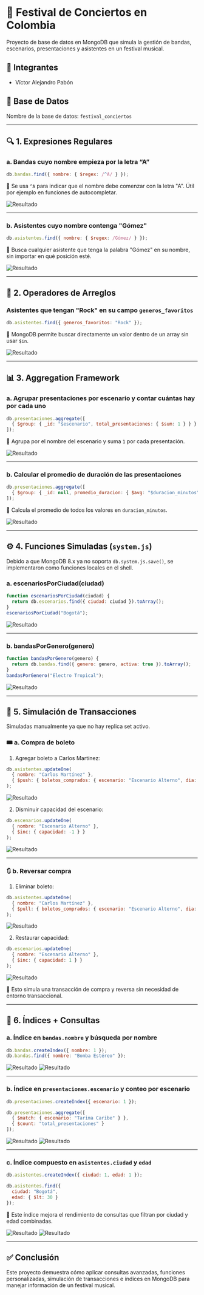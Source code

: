 
# 🎸 Festival de Conciertos en Colombia

Proyecto de base de datos en MongoDB que simula la gestión de bandas, escenarios, presentaciones y asistentes en un festival musical.

## 👥 Integrantes
- Víctor Alejandro Pabón

## 📁 Base de Datos
Nombre de la base de datos: `festival_conciertos`

---

## 🔍 1. Expresiones Regulares

### a. Bandas cuyo nombre empieza por la letra “A”

```js
db.bandas.find({ nombre: { $regex: /^A/ } });
```

📌 Se usa `^A` para indicar que el nombre debe comenzar con la letra "A". Útil por ejemplo en funciones de autocompletar.

![Resultado](image.png)

---

### b. Asistentes cuyo nombre contenga "Gómez"

```js
db.asistentes.find({ nombre: { $regex: /Gómez/ } });
```

📌 Busca cualquier asistente que tenga la palabra "Gómez" en su nombre, sin importar en qué posición esté.

![Resultado](image-1.png)

---

## 🧠 2. Operadores de Arreglos

### Asistentes que tengan "Rock" en su campo `generos_favoritos`

```js
db.asistentes.find({ generos_favoritos: "Rock" });
```

📌 MongoDB permite buscar directamente un valor dentro de un array sin usar `$in`.

![Resultado](image-2.png)

---

## 📊 3. Aggregation Framework

### a. Agrupar presentaciones por escenario y contar cuántas hay por cada uno

```js
db.presentaciones.aggregate([
  { $group: { _id: "$escenario", total_presentaciones: { $sum: 1 } } }
]);
```

📌 Agrupa por el nombre del escenario y suma `1` por cada presentación.

![Resultado](image-3.png)

---

### b. Calcular el promedio de duración de las presentaciones

```js
db.presentaciones.aggregate([
  { $group: { _id: null, promedio_duracion: { $avg: "$duracion_minutos" } } }
]);
```

📌 Calcula el promedio de todos los valores en `duracion_minutos`.

![Resultado](image-4.png)

---

## ⚙️ 4. Funciones Simuladas (`system.js`)

Debido a que MongoDB 8.x ya no soporta `db.system.js.save()`, se implementaron como funciones locales en el shell.

### a. escenariosPorCiudad(ciudad)

```js
function escenariosPorCiudad(ciudad) {
  return db.escenarios.find({ ciudad: ciudad }).toArray();
}
escenariosPorCiudad("Bogotá");
```

![Resultado](image-6.png)

---

### b. bandasPorGenero(genero)

```js
function bandasPorGenero(genero) {
  return db.bandas.find({ genero: genero, activa: true }).toArray();
}
bandasPorGenero("Electro Tropical");
```

![Resultado](image-7.png)

---

## 🔄 5. Simulación de Transacciones

Simuladas manualmente ya que no hay replica set activo.

### 🎟️ a. Compra de boleto

1. Agregar boleto a Carlos Martínez:
```js
db.asistentes.updateOne(
  { nombre: "Carlos Martínez" },
  { $push: { boletos_comprados: { escenario: "Escenario Alterno", dia: "2025-06-22" } } }
);
```
![Resultado](image-8.png)

2. Disminuir capacidad del escenario:
```js
db.escenarios.updateOne(
  { nombre: "Escenario Alterno" },
  { $inc: { capacidad: -1 } }
);
```
![Resultado](image-9.png)

---

### 🔃 b. Reversar compra

1. Eliminar boleto:
```js
db.asistentes.updateOne(
  { nombre: "Carlos Martínez" },
  { $pull: { boletos_comprados: { escenario: "Escenario Alterno", dia: "2025-06-22" } } }
);
```
![Resultado](image-10.png)

2. Restaurar capacidad:
```js
db.escenarios.updateOne(
  { nombre: "Escenario Alterno" },
  { $inc: { capacidad: 1 } }
);
```
![Resultado](image-11.png)

📌 Esto simula una transacción de compra y reversa sin necesidad de entorno transaccional.

---

## 🧱 6. Índices + Consultas

### a. Índice en `bandas.nombre` y búsqueda por nombre

```js
db.bandas.createIndex({ nombre: 1 });
db.bandas.find({ nombre: "Bomba Estéreo" });
```

![Resultado](image-12.png)
![Resultado](image-13.png)

---

### b. Índice en `presentaciones.escenario` y conteo por escenario

```js
db.presentaciones.createIndex({ escenario: 1 });

db.presentaciones.aggregate([
  { $match: { escenario: "Tarima Caribe" } },
  { $count: "total_presentaciones" }
]);
```

![Resultado](image-14.png)
![Resultado](image-15.png)

---

### c. Índice compuesto en `asistentes.ciudad` y `edad`

```js
db.asistentes.createIndex({ ciudad: 1, edad: 1 });

db.asistentes.find({
  ciudad: "Bogotá",
  edad: { $lt: 30 }
});
```

📌 Este índice mejora el rendimiento de consultas que filtran por ciudad y edad combinadas.

![Resultado](image-16.png)
![Resultado](image-17.png)

---

## ✅ Conclusión

Este proyecto demuestra cómo aplicar consultas avanzadas, funciones personalizadas, simulación de transacciones e índices en MongoDB para manejar información de un festival musical.
